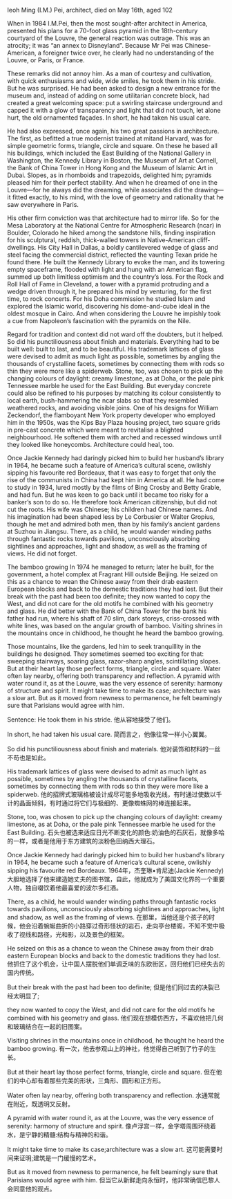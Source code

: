 Ieoh Ming (I.M.) Pei, architect, died on May 16th, aged 102

When in 1984 I.M.Pei, then the most sought-after architect in America, presented his plans for a 70-foot glass pyramid in the 18th-century courtyard of the Louvre, the general reaction was outrage. This was an atrocity; it was “an annex to Disneyland”. Because Mr Pei was Chinese-American, a foreigner twice over, he clearly had no understanding of the Louvre, or Paris, or France.

These remarks did not annoy him. As a man of courtesy and cultivation, with quick enthusiasms and wide, wide smiles, he took them in his stride. But he was surprised. He had been asked to design a new entrance for the museum and, instead of adding on some utilitarian concrete block, had created a great welcoming space: put a swirling staircase underground and capped it with a glow of transparency and light that did not touch, let alone hurt, the old ornamented façades. In short, he had taken his usual care.

He had also expressed, once again, his two great passions in architecture. The first, as befitted a true modernist trained at mitand Harvard, was for simple geometric forms, triangle, circle and square. On these he based all his buildings, which included the East Building of the National Gallery in Washington, the Kennedy Library in Boston, the Museum of Art at Cornell, the Bank of China Tower in Hong Kong and the Museum of Islamic Art in Dubai. Slopes, as in rhomboids and trapezoids, delighted him; pyramids pleased him for their perfect stability. And when he dreamed of one in the Louvre—for he always did the dreaming, while associates did the drawing—it fitted exactly, to his mind, with the love of geometry and rationality that he saw everywhere in Paris.

His other firm conviction was that architecture had to mirror life. So for the Mesa Laboratory at the National Centre for Atmospheric Research (ncar) in Boulder, Colorado he hiked among the sandstone hills, finding inspiration for his sculptural, reddish, thick-walled towers in Native-American cliff-dwellings. His City Hall in Dallas, a boldly cantilevered wedge of glass and steel facing the commercial district, reflected the vaunting Texan pride he found there. He built the Kennedy Library to evoke the man, and its towering empty spaceframe, flooded with light and hung with an American flag, summed up both limitless optimism and the country’s loss. For the Rock and Roll Hall of Fame in Cleveland, a tower with a pyramid protruding and a wedge driven through it, he prepared his mind by venturing, for the first time, to rock concerts. For his Doha commission he studied Islam and explored the Islamic world, discovering his dome-and-cube ideal in the oldest mosque in Cairo. And when considering the Louvre he impishly took a cue from Napoleon’s fascination with the pyramids on the Nile.

Regard for tradition and context did not ward off the doubters, but it helped. So did his punctiliousness about finish and materials. Everything had to be built well: built to last, and to be beautiful. His trademark lattices of glass were devised to admit as much light as possible, sometimes by angling the thousands of crystalline facets, sometimes by connecting them with rods so thin they were more like a spiderweb. Stone, too, was chosen to pick up the changing colours of daylight: creamy limestone, as at Doha, or the pale pink Tennessee marble he used for the East Building. But everyday concrete could also be refined to his purposes by matching its colour consistently to local earth, bush-hammering the ncar slabs so that they resembled weathered rocks, and avoiding visible joins. One of his designs for William Zeckendorf, the flamboyant New York property developer who employed him in the 1950s, was the Kips Bay Plaza housing project, two square grids in pre-cast concrete which were meant to revitalise a blighted neighbourhood. He softened them with arched and recessed windows until they looked like honeycombs. Architecture could heal, too.

Once Jackie Kennedy had daringly picked him to build her husband’s library in 1964, he became such a feature of America’s cultural scene, owlishly sipping his favourite red Bordeaux, that it was easy to forget that only the rise of the communists in China had kept him in America at all. He had come to study in 1934, lured mostly by the films of Bing Crosby and Betty Grable, and had fun. But he was keen to go back until it became too risky for a banker’s son to do so. He therefore took American citizenship, but did not cut the roots. His wife was Chinese; his children had Chinese names. And his imagination had been shaped less by Le Corbusier or Walter Gropius, though he met and admired both men, than by his family’s ancient gardens at Suzhou in Jiangsu. There, as a child, he would wander winding paths through fantastic rocks towards pavilions, unconsciously absorbing sightlines and approaches, light and shadow, as well as the framing of views. He did not forget.

The bamboo growing
In 1974 he managed to return; later he built, for the government, a hotel complex at Fragrant Hill outside Beijing. He seized on this as a chance to wean the Chinese away from their drab eastern European blocks and back to the domestic traditions they had lost. But their break with the past had been too definite; they now wanted to copy the West, and did not care for the old motifs he combined with his geometry and glass. He did better with the Bank of China Tower for the bank his father had run, where his shaft of 70 slim, dark storeys, criss-crossed with white lines, was based on the angular growth of bamboo. Visiting shrines in the mountains once in childhood, he thought he heard the bamboo growing.

Those mountains, like the gardens, led him to seek tranquillity in the buildings he designed. They sometimes seemed too exciting for that: sweeping stairways, soaring glass, razor-sharp angles, scintillating slopes. But at their heart lay those perfect forms, triangle, circle and square. Water often lay nearby, offering both transparency and reflection. A pyramid with water round it, as at the Louvre, was the very essence of serenity: harmony of structure and spirit. It might take time to make its case; architecture was a slow art. But as it moved from newness to permanence, he felt beamingly sure that Parisians would agree with him.

Sentence:
He took them in his stride.
他从容地接受了他们。

In short, he had taken his usual care.
简而言之，他像往常一样小心翼翼。

So did his punctiliousness about finish and materials.
他对装饰和材料的一丝不苟也是如此。

His trademark lattices of glass were devised to admit as much light as possible, sometimes by angling the thousands of crystalline facets, sometimes by connecting them with rods so thin they were more like a spiderweb.
他的招牌式玻璃格被设计成尽可能多地吸收光线，有时通过使数以千计的晶面倾斜，有时通过将它们与极细的、更像蜘蛛网的棒连接起来。

Stone, too, was chosen to pick up the changing colours of daylight: creamy limestone, as at Doha, or the pale pink Tennessee marble he used for the East Building.
石头也被选来适应日光不断变化的颜色:奶油色的石灰石，就像多哈的一样，或者是他用于东方建筑的淡粉色田纳西大理石。

Once Jackie Kennedy had daringly picked him to build her husband's library in 1964, he became such a feature of America’s cultural scene, owlishly sipping his favourite red Bordeaux.
1964年，杰奎琳•肯尼迪(Jackie Kennedy)大胆地选择了他来建造她丈夫的图书馆，自此，他就成为了美国文化界的一个重要人物，独自啜饮着他最喜爱的波尔多红酒。

There, as a child, he would wander winding paths through fantastic rocks towards pavilions, unconsciously absorbing sightlines and approaches, light and shadow, as well as the framing of views.
在那里，当他还是个孩子的时候，他会沿着蜿蜒曲折的小路穿过奇形怪状的岩石，走向亭台楼阁，不知不觉中吸收了视线和路径，光和影，以及景色的框架。

He seized on this as a chance to wean the Chinese away from their drab eastern European blocks and back to the domestic traditions they had lost.
他抓住了这个机会，让中国人摆脱他们单调乏味的东欧街区，回归他们已经失去的国内传统。

But their break with the past had been too definite;
但是他们同过去的决裂已经太明显了;

they now wanted to copy the West, and did not care for the old motifs he combined with his geometry and glass.
他们现在想模仿西方，不喜欢他把几何和玻璃结合在一起的旧图案。

Visiting shrines in the mountains once in childhood, he thought he heard the bamboo growing.
有一次，他去参观山上的神社，他觉得自己听到了竹子的生长。

But at their heart lay those perfect forms, triangle, circle and square.
但在他们的中心却有着那些完美的形状，三角形、圆形和正方形。

Water often lay nearby, offering both transparency and reflection.
水通常就在附近，既透明又反射。

A pyramid with water round it, as at the Louvre, was the very essence of serenity: harmony of structure and spirit.
像卢浮宫一样，金字塔周围环绕着水，是宁静的精髓:结构与精神的和谐。

It might take time to make its case;architecture was a slow art.
这可能需要时间来证明;建筑是一门缓慢的艺术。

But as it moved from newness to permanence, he felt beamingly sure that Parisians would agree with him.
但当它从新鲜走向永恒时，他非常确信巴黎人会同意他的观点。